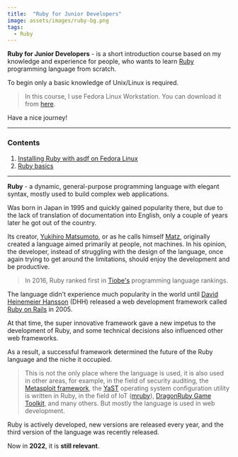 ```yaml
---
title:  "Ruby for Junior Developers"
image: assets/images/ruby-bg.png
tags:
  - Ruby
---
```


**Ruby for Junior Developers** - is a short introduction course based on my knowledge and experience for people, who wants to learn [Ruby][ruby-lang] programming language from scratch.

To begin only a basic knowledge of Unix/Linux is required.

> In this course, I use Fedora Linux Workstation. You can download it from [here][fedora].


Have a nice journey!

-----

### Contents 
1. [Installing Ruby with asdf on Fedora Linux](../install-ruby-with-asdf-on-fedora-linux)
2. [Ruby basics](../ruby-basics)

------
**Ruby** - a dynamic, general-purpose programming language with elegant syntax, mostly used to build complex web applications.

Was born in Japan in 1995 and quickly gained popularity there, but due to the lack of translation of documentation into English, only a couple of years later he got out of the country.

Its creator, [Yukihiro Matsumoto][matz], or as he calls himself [Matz][matz_rb], originally created a language aimed primarily at people, not machines. In his opinion, the developer, instead of struggling with the design of the language, once again trying to get around the limitations, should enjoy the development and be productive.

> In 2016, Ruby ranked first in [Tiobe's][tiobe] programming language rankings.

The language didn't experience much popularity in the world until [David Heinemeier Hansson][dhh] (DHH) released a web development framework called [Ruby on Rails][rails] in 2005. 

At that time, the super innovative framework gave a new impetus to the development of Ruby, and some technical decisions also influenced other web frameworks.

As a result, a successful framework determined the future of the Ruby language and the niche it occupied.

> This is not the only place where the language is used, it is also used in other areas, for example, in the field of security auditing, the [Metasploit framework][metasploit], the [YaST][yast] operating system configuration utility is written in Ruby, in the field of IoT ([mruby][mruby]), [DragonRuby Game Toolkit][dragon-ruby], and many others. But mostly the language is used in web development.


Ruby is actively developed, new versions are released every year, and the third version of the language was recently released.

Now in **2022**, it is **still relevant**.


[ruby-lang]: https://www.ruby-lang.org/en/
[metasploit]: https://www.metasploit.com/
[yast]: https://github.com/yast?language=ruby
[mruby]: https://mruby.org/
[dragon-ruby]: https://dragonruby.org/
[tiobe]: https://www.tiobe.com/tiobe-index/
[fedora]: https://getfedora.org/
[matz]: https://en.wikipedia.org/wiki/Yukihiro_Matsumoto
[matz_rb]: https://www.ruby-lang.org/en/about/
[dhh]: https://en.wikipedia.org/wiki/David_Heinemeier_Hansson
[rails]: https://rubyonrails.org/

